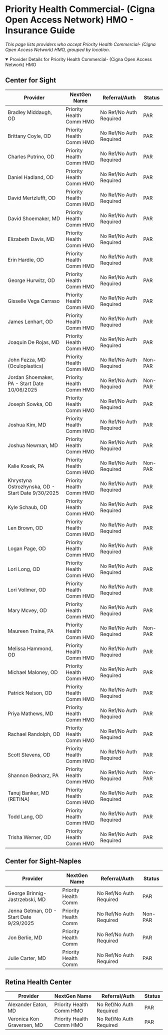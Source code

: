 # Priority Health Commercial- (Cigna Open Access Network) HMO - Insurance Guide

*This page lists providers who accept Priority Health Commercial- (Cigna Open Access Network) HMO, grouped by location.*

<details open><summary>Provider Details for Priority Health Commercial- (Cigna Open Access Network) HMO</summary>

## Center for Sight

| Provider | NextGen Name | Referral/Auth | Status |
|----------|-------------|--------------|--------|
| Bradley Middaugh, OD | Priority Health Comm HMO | No Ref/No Auth Required | PAR |
| Brittany Coyle, OD | Priority Health Comm HMO | No Ref/No Auth Required | PAR |
| Charles Putrino, OD | Priority Health Comm HMO | No Ref/No Auth Required | PAR |
| Daniel Hadland, OD | Priority Health Comm HMO | No Ref/No Auth Required | PAR |
| David Mertzlufft, OD | Priority Health Comm HMO | No Ref/No Auth Required | PAR |
| David Shoemaker, MD | Priority Health Comm HMO | No Ref/No Auth Required | PAR |
| Elizabeth Davis, MD | Priority Health Comm HMO | No Ref/No Auth Required | PAR |
| Erin Hardie, OD | Priority Health Comm HMO | No Ref/No Auth Required | PAR |
| George Hurwitz, OD | Priority Health Comm HMO | No Ref/No Auth Required | PAR |
| Gisselle Vega Carraso | Priority Health Comm HMO | No Ref/No Auth Required | PAR |
| James Lenhart, OD | Priority Health Comm HMO | No Ref/No Auth Required | PAR |
| Joaquin De Rojas, MD | Priority Health Comm HMO | No Ref/No Auth Required | PAR |
| John Fezza, MD (Oculoplastics) | Priority Health Comm HMO | No Ref/No Auth Required | Non-PAR |
| Jordan Shoemaker, PA - Start Date 10/06/2025 | Priority Health Comm HMO | No Ref/No Auth Required | Non-PAR |
| Joseph Sowka, OD | Priority Health Comm HMO | No Ref/No Auth Required | PAR |
| Joshua Kim, MD | Priority Health Comm HMO | No Ref/No Auth Required | PAR |
| Joshua Newman, MD | Priority Health Comm HMO | No Ref/No Auth Required | PAR |
| Kalie Kosek, PA | Priority Health Comm HMO | No Ref/No Auth Required | Non-PAR |
| Khrystyna Ostrozhynska, OD - Start Date 9/30/2025 | Priority Health Comm HMO | No Ref/No Auth Required | PAR |
| Kyle Schaub, OD | Priority Health Comm HMO | No Ref/No Auth Required | PAR |
| Len Brown, OD | Priority Health Comm HMO | No Ref/No Auth Required | PAR |
| Logan Page, OD | Priority Health Comm HMO | No Ref/No Auth Required | PAR |
| Lori Long, OD | Priority Health Comm HMO | No Ref/No Auth Required | PAR |
| Lori Vollmer, OD | Priority Health Comm HMO | No Ref/No Auth Required | PAR |
| Mary Mcvey, OD | Priority Health Comm HMO | No Ref/No Auth Required | PAR |
| Maureen Traina, PA | Priority Health Comm HMO | No Ref/No Auth Required | Non-PAR |
| Melissa Hammond, OD | Priority Health Comm HMO | No Ref/No Auth Required | PAR |
| Michael Maloney, OD | Priority Health Comm HMO | No Ref/No Auth Required | PAR |
| Patrick Nelson, OD | Priority Health Comm HMO | No Ref/No Auth Required | PAR |
| Priya Mathews, MD | Priority Health Comm HMO | No Ref/No Auth Required | PAR |
| Rachael Randolph, OD | Priority Health Comm HMO | No Ref/No Auth Required | PAR |
| Scott Stevens, OD | Priority Health Comm HMO | No Ref/No Auth Required | PAR |
| Shannon Bednarz, PA | Priority Health Comm HMO | No Ref/No Auth Required | Non-PAR |
| Tanuj Banker, MD (RETINA) | Priority Health Comm HMO | No Ref/No Auth Required | PAR |
| Todd Lang, OD | Priority Health Comm HMO | No Ref/No Auth Required | PAR |
| Trisha Werner, OD | Priority Health Comm HMO | No Ref/No Auth Required | PAR |

## Center for Sight-Naples

| Provider | NextGen Name | Referral/Auth | Status |
|----------|-------------|--------------|--------|
| George Brinnig-Jastrzebski, MD | Priority Health Comm | No Ref/No Auth Required | PAR |
| Jenna Getman, OD - Start Date 9/29/2025 | Priority Health Comm | No Ref/No Auth Required | Non-PAR |
| Jon Berlie, MD | Priority Health Comm | No Ref/No Auth Required | PAR |
| Julie Carter, MD | Priority Health Comm | No Ref/No Auth Required | PAR |

## Retina Health Center

| Provider | NextGen Name | Referral/Auth | Status |
|----------|-------------|--------------|--------|
| Alexander Eaton, MD | Priority Health Comm HMO | No Ref/No Auth Required | PAR |
| Veronica Kon Graversen, MD | Priority Health Comm HMO | No Ref/No Auth Required | PAR |

</details>

